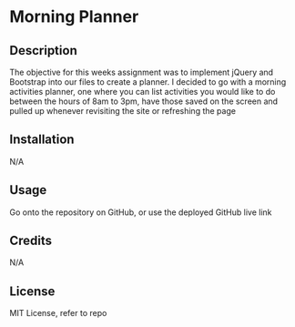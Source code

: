 # Morning Planner

## Description

The objective for this weeks assignment was to implement jQuery and Bootstrap into our files to create a planner. I decided to go with a morning activities planner, one where you can list activities you would like to do between the hours of 8am to 3pm, have those saved on the screen and pulled up whenever revisiting the site or refreshing the page

## Installation

N/A

## Usage

Go onto the repository on GitHub, or use the deployed GitHub live link

## Credits

N/A

## License

MIT License, refer to repo

